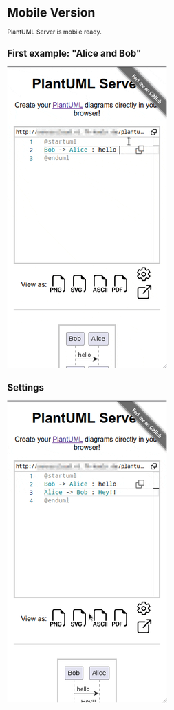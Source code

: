 # Mobile Version

PlantUML Server is mobile ready.

## First example: "Alice and Bob"

![alice-bob](https://raw.githubusercontent.com/plantuml/plantuml-server/master/docs/WebUI/gifs/mobile-alice-bob.gif)


## Settings

![settings](https://raw.githubusercontent.com/plantuml/plantuml-server/master/docs/WebUI/gifs/mobile-settings.gif)
